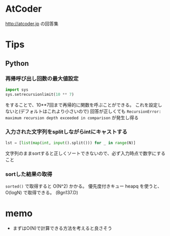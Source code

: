 AtCoder
=======

http://atcoder.jp の回答集  


# Tips

## Python

### 再帰呼び出し回数の最大値設定

```python
import sys
sys.setrecursionlimit(10 ** 7)
```
をすることで、10**7回まで再帰的に関数を呼ぶことができる。
これを設定しないと(デフォルトはこれより小さいので) 回答が正しくても `RecursionError: maximum recursion depth exceeded in comparison` が発生し得る

### 入力された文字列をsplitしながらintにキャストする

```python
lst = [list(map(int, input().split())) for _ in range(N)]
```

文字列のままsortすると正しくソートできないので、必ず入力時点で数字にすること

### sortした結果の取得

`sorted()` で取得すると O(N^2) かかる。
優先度付きキュー heapq を使うと、O(logN) で取得できる。
(Bgn137.D)

# memo
* まずはO(N)で計算できる方法を考えると良さそう
